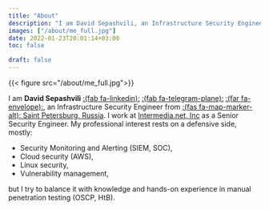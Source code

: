 ```yaml
---
title: "About"
description: "I am David Sepashvili, an Infrastructure Security Engineer from Saint Petersburg, Russia."
images: ["/about/me_full.jpg"]
date: 2022-01-23T20:01:14+03:00
toc: false

draft: false
---
```

{{< figure src="/about/me_full.jpg">}}

I am **David Sepashvili** <a href="https://linkedin.com/in/david-sepashvili-5a3350b5" target="_blank">:(fab fa-linkedin):</a> <a href="https://t.me/RuthlessAndRude" target="_blank">:(fab fa-telegram-plane):</a> <a href="mailto:ruthless.rude.david@gmail.com" target="_blank">:(far fa-envelope):</a>, an Infrastructure Security Engineer from <u>:(fas fa-map-marker-alt): Saint Petersburg, Russia</u>. I work at [Intermedia.net, Inc](https://intermedia.com) as a Senior Security Engineer. My professional interest rests on a defensive side, mostly:
* Security Monitoring and Alerting (SIEM, SOC),
* Cloud security (AWS),
* Linux security,
* Vulnerability management,

but I try to balance it with knowledge and hands-on experience in manual penetration testing (OSCP, HtB).

<!-- <a>Reference to my CV</a> for more information about my professional experience. -->